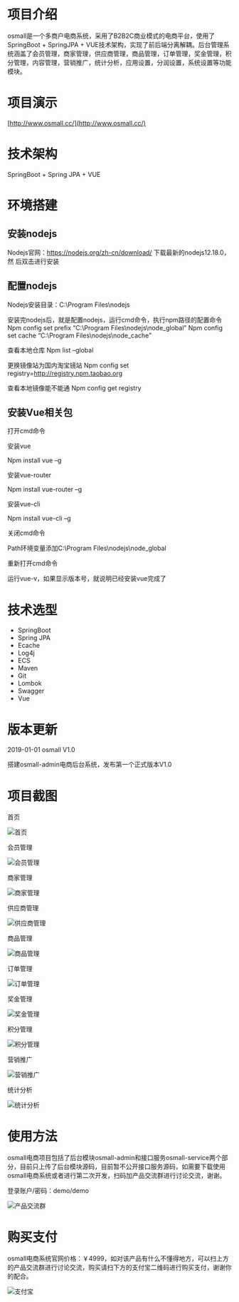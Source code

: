 
# 项目介绍

osmall是一个多商户电商系统，采用了B2B2C商业模式的电商平台，使用了SpringBoot + SpringJPA + VUE技术架构，实现了前后端分离解耦。后台管理系统涵盖了会员管理，商家管理，供应商管理，商品管理，订单管理，奖金管理，积分管理，内容管理，营销推广，统计分析，应用设置，分润设置，系统设置等功能模块。

# 项目演示

[http://www.osmall.cc/](http://www.osmall.cc/)


# 技术架构

SpringBoot + Spring JPA + VUE 


# 环境搭建
## 安装nodejs
Nodejs官网：https://nodejs.org/zh-cn/download/ 下载最新的nodejs12.18.0，然
后双击进行安装

## 配置nodejs
Nodejs安装目录：C:\Program Files\nodejs

安装完nodejs后，就是配置nodejs，运行cmd命令，执行npm路径的配置命令
Npm config set prefix “C:\Program Files\nodejs\node_global”
Npm config set cache “C:\Program Files\nodejs\node_cache”

查看本地仓库
Npm list –global

更换镜像站为国内淘宝镜站
Npm config set registry=http://registry.npm.taobao.org

查看本地镜像能不能通
Npm config get registry

## 安装Vue相关包

打开cmd命令

安装vue

Npm install vue –g 

安装vue-router

Npm install vue-router –g

安装vue-cli

Npm install vue-cli –g

关闭cmd命令

Path环境变量添加C:\Program Files\nodejs\node_global

重新打开cmd命令

运行vue-v，如果显示版本号，就说明已经安装vue完成了


# 技术选型

- SpringBoot 	
- Spring JPA 	
- Ecache	    
- Log4j	        
- ECS	        
- Maven	        
- Git	        
- Lombok	    
- Swagger	    
- Vue	        

# 版本更新

2019-01-01  osmall V1.0

搭建osmall-admin电商后台系统，发布第一个正式版本V1.0


# 项目截图

首页

![首页](https://github.com/ittws/osmall-admin/blob/master/img_storge/2020-06-16T13-22-39.582Z.png)

会员管理

![会员管理](https://github.com/ittws/osmall-admin/blob/master/img_storge/2020-06-16T13-19-55.051Z.png)

商家管理

![商家管理](https://github.com/ittws/osmall-admin/blob/master/img_storge/2020-06-16T13-20-09.152Z.png)

供应商管理

![供应商管理](https://github.com/ittws/osmall-admin/blob/master/img_storge/2020-06-16T13-20-30.053Z.png)

商品管理

![商品管理](https://github.com/ittws/osmall-admin/blob/master/img_storge/2020-06-16T13-20-45.891Z.png)

订单管理

![订单管理](https://github.com/ittws/osmall-admin/blob/master/img_storge/2020-06-16T13-20-58.484Z.png)

奖金管理

![奖金管理](https://github.com/ittws/osmall-admin/blob/master/img_storge/2020-06-16T13-21-10.702Z.png)

积分管理

![积分管理](https://github.com/ittws/osmall-admin/blob/master/img_storge/2020-06-16T13-21-25.437Z.png)

营销推广

![营销推广](https://github.com/ittws/osmall-admin/blob/master/img_storge/2020-06-16T13-21-59.976Z.png)

统计分析

![统计分析](https://github.com/ittws/osmall-admin/blob/master/img_storge/2020-06-16T13-22-12.257Z.png)

# 使用方法
osmall电商项目包括了后台模块osmall-admin和接口服务osmall-service两个部分，目前只上传了后台模块源码，目前暂不公开接口服务源码，如需要下载使用osmall电商系统或者进行第二次开发，扫码加产品交流群进行讨论交流，谢谢。

登录账户/密码：demo/demo

![产品交流群](https://github.com/ittws/osmall-admin/blob/master/img_storge/IMG_20200617_154028.png)

# 购买支付
osmall电商系统官网价格：￥4999，如对该产品有什么不懂得地方，可以扫上方的产品交流群进行讨论交流，购买请扫下方的支付宝二维码进行购买支付，谢谢你的配合。

![支付宝](https://github.com/ittws/osmall-admin/blob/master/img_storge/IMG_20200617_154029.jpg)




